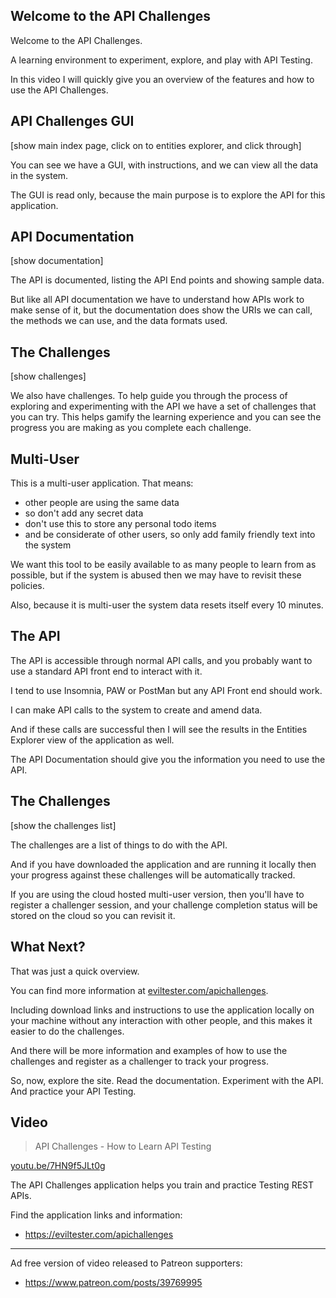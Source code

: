 ## Welcome to the API Challenges

Welcome to the API Challenges.

A learning environment to experiment, explore, and play with API Testing.

In this video I will quickly give you an overview of the features and how to use the API Challenges.

## API Challenges GUI

[show main index page, click on to entities explorer, and click through]

You can see we have a GUI, with instructions, and we can view all the data in the system.

The GUI is read only, because the main purpose is to explore the API for this application.

## API Documentation

[show documentation]

The API is documented, listing the API End points and showing sample data.

But like all API documentation we have to understand how APIs work to make sense of it, but the documentation does show the URIs we can call, the methods we can use, and the data formats used.

## The Challenges

[show challenges]

We also have challenges. To help guide you through the process of exploring and experimenting with the API we have a set of challenges that you can try. This helps gamify the learning experience and you can see the progress you are making as you complete each challenge.

## Multi-User

This is a multi-user application. That means:

- other people are using the same data
- so don't add any secret data
- don't use this to store any personal todo items
- and be considerate of other users, so only add family friendly text into the system

We want this tool to be easily available to as many people to learn from as possible, but if the system is abused then we may have to revisit these policies.

Also, because it is multi-user the system data resets itself every 10 minutes.

## The API

The API is accessible through normal API calls, and you probably want to use a standard API front end to interact with it.

I tend to use Insomnia, PAW or PostMan but any API Front end should work.

I can make API calls to the system to create and amend data.

And if these calls are successful then I will see the results in the Entities Explorer view of the application as well.

The API Documentation should give you the information you need to use the API.

## The Challenges

[show the challenges list]

The challenges are a list of things to do with the API.

And if you have downloaded the application and are running it locally then your progress against these challenges will be automatically tracked.

If you are using the cloud hosted multi-user version, then you'll have to register a challenger session, and your challenge completion status will be stored on the cloud so you can revisit it.

## What Next?

That was just a quick overview.

You can find more information at [eviltester.com/apichallenges](https://eviltester.com/apichallenges).

Including download links and instructions to use the application locally on your machine without any interaction with other people, and this makes it easier to do the challenges.

And there will be more information and examples of how to use the challenges and register as a challenger to track your progress.

So, now, explore the site. Read the documentation. Experiment with the API. And practice your API Testing.


## Video

> API Challenges - How to Learn API Testing

[youtu.be/7HN9f5JLt0g](https://youtu.be/7HN9f5JLt0g)

The API Challenges application helps you train and practice Testing REST APIs.

Find the application links and information:

- https://eviltester.com/apichallenges


---

Ad free version of video released to Patreon supporters:

- https://www.patreon.com/posts/39769995